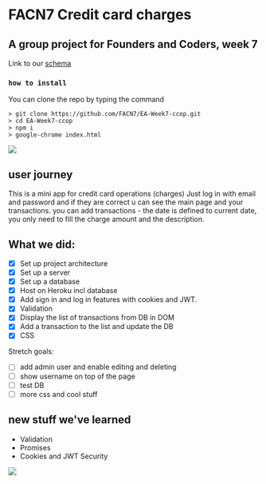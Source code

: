# FACN7 Credit card charges
## A group project for Founders and Coders, week 7


Link to our [schema](https://dbdiagram.io/d/5dbad2fdedf08a25543d5ceb)

### `how to install`

You can clone the repo by typing the command

```console
> git clone https://github.com/FACN7/EA-Week7-ccop.git
> cd EA-Week7-ccop
> npm i
> google-chrome index.html
```

![](https://media.giphy.com/media/lYZjoIy0UOEJa/giphy.gif)

## user journey

This is a mini app for credit card operations (charges)
Just log in with email and password and if they are correct u can see
the main page and your transactions.
you can add transactions - the date is defined to current date, you only need
to fill the charge amount and the description.

## What we did:

- [x] Set up project architecture
- [x] Set up a server
- [x] Set up a database
- [x] Host on Heroku incl database
- [x] Add sign in and log in features with cookies and JWT.
- [x] Validation
- [x] Display the list of transactions from DB in DOM
- [x] Add a transaction to the list and update the DB
- [x] CSS

Stretch goals:

- [ ] add admin user and enable editing and deleting
- [ ] show username on top of the page
- [ ] test DB
- [ ] more css and cool stuff

## new stuff we've learned

* Validation
* Promises 
* Cookies and JWT Security

![](https://media.giphy.com/media/3o7TKVUn7iM8FMEU24/giphy.gif)


